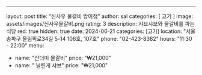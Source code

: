 ---
layout: post
title:  "신사우 물갈비 방이점"
author: sal
categories: [ 고기 ]
image: assets/images/신사우물갈비.png
rating: 3
description: 샤브샤브와 물갈비를 파는 식당 
red: true
hidden: true
date: 2024-06-21
categories: [고기]
location: "서울 송파구 올림픽로34길 5-14 106호, 107호"
phone: "02-423-8382"
hours: "11:30 - 22:00"
menu:
  - name: "산더미 물갈비"
    price: "₩21,000"
  - name: " 널린게 샤브"
    price: "₩21,000"